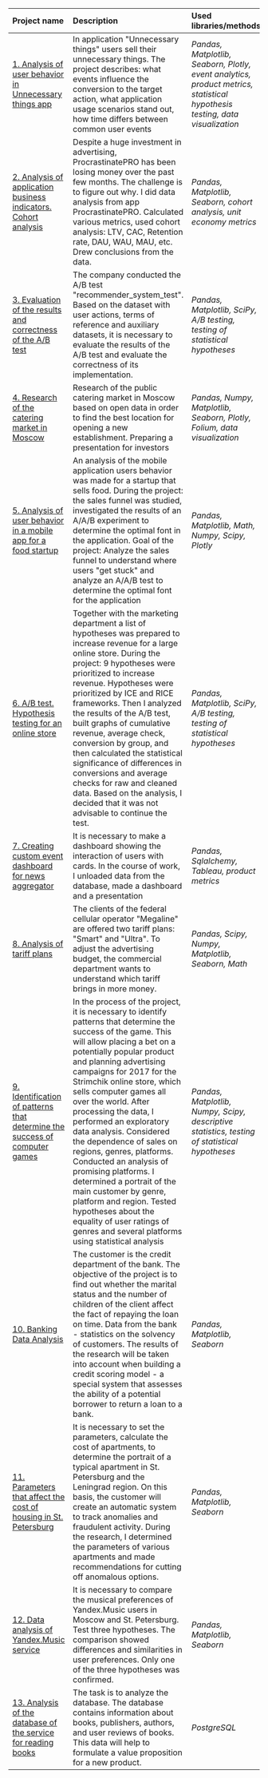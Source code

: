 | Project name | Description | Used libraries/methods | 
| :---------------------- | :---------------------- | :---------------------- |
| [1. Analysis of user behavior in Unnecessary things app](01.%20Analysis%20of%20user%20behavior%20in%20app%20Unnecessary%20things)| In application "Unnecessary things" users sell their unnecessary things. The project describes: what events influence the conversion to the target action,  what application usage scenarios stand out,  how time differs between common user events |*Pandas, Matplotlib, Seaborn, Plotly, event analytics, product metrics,  statistical hypothesis testing, data visualization* |
| [2. Analysis of application business indicators. Сohort analysis](02.%20Analysis%20of%20application%20business%20indicators.%20Сohort%20analysis)| Despite a huge investment in advertising, ProcrastinatePRO has been losing money over the past few months. The challenge is to figure out why. I did data analysis from app ProcrastinatePRO. Calculated various metrics, used cohort analysis: LTV, CAC, Retention rate, DAU, WAU, MAU, etc. Drew conclusions from the data. | *Pandas, Matplotlib, Seaborn, cohort analysis, unit economy metrics* |
| [3. Evaluation of the results and correctness of the A/B test](03.%20Evaluation%20of%20the%20results%20and%20correctness%20of%20the%20AB%20test)| The company conducted the A/B test "recommender_system_test". Based on the dataset with user actions, terms of reference and auxiliary datasets, it is necessary to evaluate the results of the A/B test and evaluate the correctness of its implementation. |*Pandas, Matplotlib, SciPy, A/B testing, testing of statistical hypotheses* |
| [4. Research of the catering market in Moscow](04.%20Research%20of%20the%20catering%20market%20in%20Moscow) | Research of the public catering market in Moscow based on open data in order to find the best location for opening a new establishment. Preparing a presentation for investors | *Pandas, Numpy, Matplotlib, Seaborn, Plotly, Folium, data visualization* |
| [5. Analysis of user behavior in a mobile app for a food startup](05.%20Analysis%20of%20user%20behavior%20in%20a%20mobile%20app) | An analysis of the mobile application users behavior was made for a startup that sells food. During the project: the sales funnel was studied, investigated the results of an A/A/B experiment to determine the optimal font in the application. Goal of the project: Analyze the sales funnel to understand where users "get stuck" and analyze an A/A/B test to determine the optimal font for the application| *Pandas, Matplotlib, Math, Numpy, Scipy, Plotly* |
| [6. A/B test. Hypothesis testing for an online store](06.%20AB%20test.%20Hypothesis%20testing%20for%20an%20online%20store) |  Together with the marketing department a list of hypotheses was prepared to increase revenue for a large online store. During the project: 9 hypotheses were prioritized to increase revenue. Hypotheses were prioritized by ICE and RICE frameworks. Then I analyzed the results of the A/B test, built graphs of cumulative revenue, average check, conversion by group, and then calculated the statistical significance of differences in conversions and average checks for raw and cleaned data. Based on the analysis, I decided that it was not advisable to continue the test. |*Pandas, Matplotlib, SciPy, A/B testing, testing of statistical hypotheses* |
| [7. Creating custom event dashboard for news aggregator](07.%20Creating%20custom%20event%20dashboard%20for%20aggrigator%20news) | It is necessary to make a dashboard showing the interaction of users with cards. In the course of work, I unloaded data from the database, made a dashboard and a presentation  | *Pandas, Sqlalchemy, Tableau, product metrics* |
| [8. Analysis of tariff plans](08.%20Analysis%20of%20tariff%20plans) | The clients of the federal cellular operator "Megaline" are offered two tariff plans: "Smart" and "Ultra". To adjust the advertising budget, the commercial department wants to understand which tariff brings in more money. | *Pandas, Scipy, Numpy, Matplotlib, Seaborn, Math* | 
| [9. Identification of patterns that determine the success of computer games](09.%20Identification%20of%20patterns%20that%20determine%20the%20success%20of%20computer%20games) |In the process of the project, it is necessary to identify patterns that determine the success of the game. This will allow placing a bet on a potentially popular product and planning advertising campaigns for 2017 for the Strimchik online store, which sells computer games all over the world. After processing the data, I performed an exploratory data analysis. Considered the dependence of sales on regions, genres, platforms. Conducted an analysis of promising platforms. I determined a portrait of the main customer by genre, platform and region. Tested hypotheses about the equality of user ratings of genres and several platforms using statistical analysis | *Pandas, Matplotlib, Numpy, Scipy, descriptive statistics, testing of statistical hypotheses* |
| [10. Banking Data Analysis](10.%20Banking%20Data%20Analysis) | The customer is the credit department of the bank. The objective of the project is to find out whether the marital status and the number of children of the client affect the fact of repaying the loan on time. Data from the bank - statistics on the solvency of customers. The results of the research will be taken into account when building a credit scoring model - a special system that assesses the ability of a potential borrower to return a loan to a bank. | *Pandas, Matplotlib, Seaborn* |
| [11. Parameters that affect the cost of housing in St. Petersburg](11.%20Parameters%20that%20affect%20the%20cost%20of%20housing%20in%20St.%20Petersburg) | It is necessary to set the parameters, calculate the cost of apartments, to determine the portrait of a typical apartment in St. Petersburg and the Leningrad region. On this basis, the customer will create an automatic system to track anomalies and fraudulent activity. During the research, I determined the parameters of various apartments and made recommendations for cutting off anomalous options. | *Pandas, Matplotlib, Seaborn* |
| [12. Data analysis of Yandex.Music service](12.%20Data%20analysis%20of%20Yandex.Music%20service) | It is necessary to compare the musical preferences of Yandex.Music users in Moscow and St. Petersburg. Test three hypotheses. The comparison showed differences and similarities in user preferences. Only one of the three hypotheses was confirmed. | *Pandas, Matplotlib, Seaborn* |
| [13. Analysis of the database of the service for reading books](13.%20Analysis%20of%20the%20database%20of%20the%20service%20for%20reading%20books) | The task is to analyze the database. The database contains information about books, publishers, authors, and user reviews of books. This data will help to formulate a value proposition for a new product. | *PostgreSQL* |

